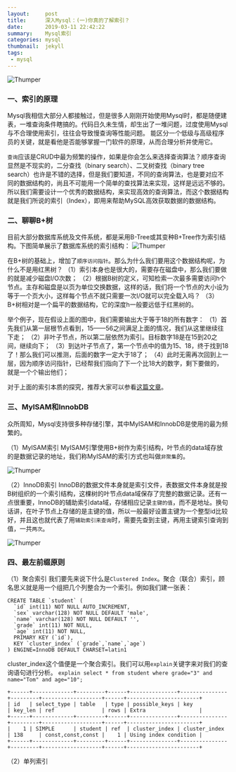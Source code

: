 ```yaml
---
layout:     post
title:      深入Mysql：(一)你真的了解索引？
date:       2019-03-11 22:42:22
summary:    Mysql索引
categories: mysql
thumbnail:  jekyll
tags:
 - mysql
---
```


![Thumper](https://upload.wikimedia.org/wikipedia/zh/thumb/6/62/MySQL.svg/1200px-MySQL.svg.png)


### 一、索引的原理

Mysql我相信大部分人都接触过，但是很多人刚刚开始使用Mysql时，都是随便建表，一堆查询条件瞎搞的。代码日久未生情，却生出了一堆问题，过度使用Mysql与不合理使用索引，往往会导致慢查询等性能问题。 能区分一个低级与高级程序员的关键，就是看他是否能够掌握一门软件的原理，从而合理分析并使用它。

`查询`应该是CRUD中最为频繁的操作，如果是你会怎么来选择查询算法？顺序查询显然是不现实的，二分查找（binary search）、二叉树查找（binary tree search）也许是不错的选择，但是我们要知道，不同的查询算法，也是要对应不同的数据结构的，尚且不可能用一个简单的查找算法来实现，这样是远远不够的。 
所以我们需要设计一个优秀的数据结构，来实现高效的查询算法，而这个数据结构就是我们所说的索引（Index），即用来帮助MySQL高效获取数据的数据结构。

### 二、聊聊B+树

目前大部分数据库系统及文件系统，都是采用B-Tree或其变种B+Tree作为索引结构。下图简单展示了数据库系统的索引结构：
![Thumper](http://ww1.sinaimg.cn/large/afce444dgy1g0z3g9fv5bj20dq05z0t1.jpg)

在B+树的基础上，增加了`顺序访问指针`。那么为什么我们要用这个数据结构呢，为什么不是用红黑树？ 
（1）索引本身也是很大的，需要存在磁盘中，那么我们要做的就是减少磁盘I/O次数； 
（2）根据B树的定义，可知检索一次最多需要访问h个节点。主存和磁盘是以页为单位交换数据，这样的话，我们将一个节点的大小设为等于一个页大小，这样每个节点不就只需要一次I/O就可以完全载入吗？ 
（3）B+树相对是一个扁平的数据结构，它的深度h一般要远低于红黑树的。 

举个例子，现在假设上面的图中，我们需要输出大于等于18的所有数字：
（1）首先我们从第一层根节点看到，15——56之间满足上面的情况，我们从这里继续往下走； 
（2）非叶子节点，所以第二层依然为索引。目标数字18是在15到20之间，继续向下； 
（3）到达叶子节点了，第一个节点中的值为15、18，终于找到18了！那么我们可以推测，后面的数字一定大于18了； 
（4）此时无需再次回到上一层，因为顺序访问指针，已经帮我们指向了下一个比18大的数字，剩下要做的，就是一个个输出他们； 

对于上面的索引本质的探究，推荐大家可以参看[这篇文章][1]。

### 三、MyISAM和InnobDB 

众所周知，Mysql支持很多种存储引擎，其中MyISAM和InnobDB是使用的最为频繁的。

[1]: http://blog.codinglabs.org/articles/theory-of-mysql-index.html

（1）MyISAM索引
MyISAM引擎使用B+树作为索引结构，叶节点的data域存放的是数据记录的地址，我们称MyISAM的索引方式也叫做`非聚集`的。

![Thumper](http://ww1.sinaimg.cn/large/afce444dgy1g0z4rlukopj20j80e43yy.jpg)

（2）InnoDB索引
InnoDB的数据文件本身就是索引文件，表数据文件本身就是按B树组织的一个索引结构，这棵树的叶节点data域保存了完整的数据记录。还有一点很重要，InnoDB的辅助索引data域，存储相应记录`主键的值`，而不是地址。换句话讲，在叶子节点上存储的是主键的值，所以一般最好设置主键为一个整型id比较好，并且这也就代表了用`辅助索引来查询`时，需要先查到主键，再用主键索引查询到值，一共`两次`。

![Thumper](http://ww1.sinaimg.cn/large/afce444dgy1g0z53lfhr6j20d806n0t5.jpg)

### 四、最左前缀原则

（1）聚合索引
我们要先来说下什么是`Clustered Index`。聚合（联合）索引，顾名思义就是用一个组把几个列整合为一个索引。例如我们建一张表：
```
CREATE TABLE `student` (
  `id` int(11) NOT NULL AUTO_INCREMENT,
  `sex` varchar(128) NOT NULL DEFAULT 'male',
  `name` varchar(128) NOT NULL DEFAULT '',
  `grade` int(11) NOT NULL,
  `age` int(11) NOT NULL,
  PRIMARY KEY (`id`),
  KEY `cluster_index` (`grade`,`name`,`age`)
) ENGINE=InnoDB DEFAULT CHARSET=latin1
```

cluster_index这个值便是一个聚合索引。我们可以用`explain`关键字来对我们的查询语句进行分析。
`explain select * from student where grade="3" and name="Tom" and age="10";`

```
+------+-------------+---------+------+---------------+---------------+---------+-------------------+------+-----------------------+
| id   | select_type | table   | type | possible_keys | key           | key_len | ref               | rows | Extra                 |
+------+-------------+---------+------+---------------+---------------+---------+-------------------+------+-----------------------+
|    1 | SIMPLE      | student | ref  | cluster_index | cluster_index | 138     | const,const,const |    1 | Using index condition |
+------+-------------+---------+------+---------------+---------------+---------+-------------------+------+-----------------------+
```

（2）单列索引